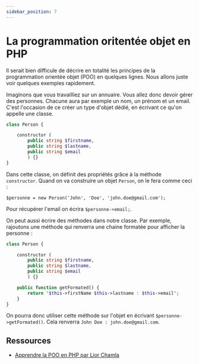 ```yaml
---
sidebar_position: 7
---
```


# La programmation oritentée objet en PHP
 
Il serait bien difficule de décrire en totalité les principes de la programmation orientée objet (POO) en quelques lignes. Nous allons juste voir quelques exemples rapidement.

Imaginons que vous travailliez sur un annuaire. Vous allez donc devoir gérer des personnes. Chacune aura par exemple un nom, un prénom et un email. C'est l'occasion de ce créer un type d'objet dédié, en écrivant ce qu'on appelle une classe.

```php
class Person {

    constructor (
        public string $firstname, 
        public string $lastname, 
        public string $email
        ) {}
}
```

Dans cette classe, on définit des propriétés grâce à la méthode ```constructor```. Quand on va construire un objet ```Person```, on le fera comme ceci :

```
$personne = new Person('John', 'Doe', 'john.doe@gmail.com');
```

Pour récupérer l'email on écrira ```$personne->email;```.

On peut aussi écrire des méthodes dans notre classe. Par exemple, rajoutons une méthode qui renverra une chaine formatée pour afficher la personne :

```php
class Person {

    constructor (
        public string $firstname, 
        public string $lastname, 
        public string $email
        ) {}

    public function getFormated() {
        return "$this->firstName $this->lastname : $this->email";
    }
}
```

On pourra donc utiliser cette méthode sur l'objet en écrivant ```$personne->getFormated()```. Cela renverra ```John Doe : john.doe@gmail.com```.

## Ressources

* [Apprendre la POO en PHP par Lior Chamla](https://www.youtube.com/watch?v=fZcGXjg97Ns&ab_channel=LiorCHAMLA-WebDevelopMe)